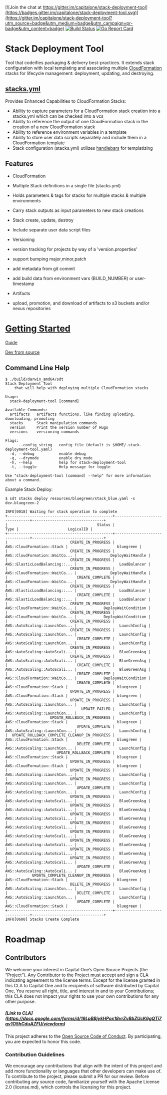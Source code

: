 [![Join the chat at https://gitter.im/capitalone/stack-deployment-tool](https://badges.gitter.im/capitalone/stack-deployment-tool.svg)](https://gitter.im/capitalone/stack-deployment-tool?utm_source=badge&utm_medium=badge&utm_campaign=pr-badge&utm_content=badge)
[![Build Status](https://travis-ci.org/capitalone/stack-deployment-tool.svg?branch=master)](https://travis-ci.org/capitalone/stack-deployment-tool)
[![Go Report Card](https://goreportcard.com/badge/github.com/capitalone/stack-deployment-tool)](https://goreportcard.com/report/github.com/capitalone/stack-deployment-tool)

# Stack Deployment Tool  

Tool that codeifies packaging & delivery best-practices. 
It extends stack configuration with local templating and associating multiple [CloudFormation](https://aws.amazon.com/cloudformation/) stacks for lifecycle management: deployment, updating, and destroying. 



## [stacks.yml](resources/stacks.yml)

Provides Enhanced Capabilities to CloudFormation Stacks:

* Ability to capture parameters for a CloudFormation stack creation into a stacks.yml which can be checked into a vcs
* Ability to reference the output of one CloudFormation stack in the creation of a new CloudFormation stack
* Ability to reference environment variables in a template
* Ability to store user data scripts separately and include them in a CloudFormation template
* Stack configuration (stacks.yml) utilizes [handlebars](http://handlebarsjs.com/) for templatizing 


## Features

* CloudFormation
 * Multiple Stack definitions in a single file (stacks.yml)
  * Holds parameters & tags for stacks for multiple stacks & multiple environments
  * Carry stack outputs as input parameters to new stack creations
 * Stack create, update, destroy
 * Include separate user data script files

* Versioning
 * version tracking for projects by way of a 'version.properties'
 * support bumping major,minor,patch
 * add metadata from git commit
 * add build data from environment vars (BUILD_NUMBER) or user-timestamp

* Artifacts
 * upload, promotion, and download of artifacts to s3 buckets and/or nexus repositories


# [Getting Started](docs/starting.md)

[Guide](docs/starting.md)

[Dev from source](docs/dev.md)

## Command Line Help

```
$ ./build/darwin_amd64/sdt 
Stack Deployment Tool
	that will help with deploying multiple CloudFormation stacks

Usage:
  stack-deployment-tool [command]

Available Commands:
  artifacts   artifacts functions, like finding uploading, downloading, promoting
  stacks      Stack manipulation commands
  version     Print the version number of Hugo
  versions    versioning commands

Flags:
      --config string   config file (default is $HOME/.stack-deployment-tool.yaml)
  -d, --debug           enable debug
  -q, --drymode         enable dry mode
  -h, --help            help for stack-deployment-tool
  -t, --toggle          Help message for toggle

Use "stack-deployment-tool [command] --help" for more information about a command.

```

Example Stack Deploy:

```
$ sdt stacks deploy resources/bluegreen/stack_blue.yaml -s dev.bluegreen-2

INFO[0018] Waiting for stack operation to complete      
+-----------------------------------------------+--------------------------------+--------------------------------+
|                                        Status |                           Type |                      LogicalID |
+-----------------------------------------------+--------------------------------+--------------------------------+
|                            CREATE_IN_PROGRESS |     AWS::CloudFormation::Stack |                      bluegreen |
|                            CREATE_IN_PROGRESS | AWS::CloudFormation::WaitCo... |               DeployWaitHandle |
|                            CREATE_IN_PROGRESS | AWS::ElasticLoadBalancing::... |                   LoadBalancer |
|                            CREATE_IN_PROGRESS | AWS::CloudFormation::WaitCo... |               DeployWaitHandle |
|                               CREATE_COMPLETE | AWS::CloudFormation::WaitCo... |               DeployWaitHandle |
|                            CREATE_IN_PROGRESS | AWS::ElasticLoadBalancing::... |                   LoadBalancer |
|                               CREATE_COMPLETE | AWS::ElasticLoadBalancing::... |                   LoadBalancer |
|                            CREATE_IN_PROGRESS | AWS::CloudFormation::WaitCo... |            DeployWaitCondition |
|                            CREATE_IN_PROGRESS | AWS::CloudFormation::WaitCo... |            DeployWaitCondition |
|                            CREATE_IN_PROGRESS | AWS::AutoScaling::LaunchCon... |                   LaunchConfig |
|                            CREATE_IN_PROGRESS | AWS::AutoScaling::LaunchCon... |                   LaunchConfig |
|                               CREATE_COMPLETE | AWS::AutoScaling::LaunchCon... |                   LaunchConfig |
|                            CREATE_IN_PROGRESS | AWS::AutoScaling::AutoScali... |                   BlueGreenAsg |
|                            CREATE_IN_PROGRESS | AWS::AutoScaling::AutoScali... |                   BlueGreenAsg |
|                               CREATE_COMPLETE | AWS::AutoScaling::AutoScali... |                   BlueGreenAsg |
|                               CREATE_COMPLETE | AWS::CloudFormation::WaitCo... |            DeployWaitCondition |
|                               CREATE_COMPLETE |     AWS::CloudFormation::Stack |                      bluegreen |
|                            UPDATE_IN_PROGRESS |     AWS::CloudFormation::Stack |                      bluegreen |
|                            UPDATE_IN_PROGRESS | AWS::AutoScaling::LaunchCon... |                   LaunchConfig |
|                                 UPDATE_FAILED | AWS::AutoScaling::LaunchCon... |                   LaunchConfig |
|                   UPDATE_ROLLBACK_IN_PROGRESS |     AWS::CloudFormation::Stack |                      bluegreen |
|                               UPDATE_COMPLETE | AWS::AutoScaling::LaunchCon... |                   LaunchConfig |
|  UPDATE_ROLLBACK_COMPLETE_CLEANUP_IN_PROGRESS |     AWS::CloudFormation::Stack |                      bluegreen |
|                               DELETE_COMPLETE | AWS::AutoScaling::LaunchCon... |                   LaunchConfig |
|                      UPDATE_ROLLBACK_COMPLETE |     AWS::CloudFormation::Stack |                      bluegreen |
|                            UPDATE_IN_PROGRESS |     AWS::CloudFormation::Stack |                      bluegreen |
|                            UPDATE_IN_PROGRESS | AWS::AutoScaling::LaunchCon... |                   LaunchConfig |
|                            UPDATE_IN_PROGRESS | AWS::AutoScaling::LaunchCon... |                   LaunchConfig |
|                               UPDATE_COMPLETE | AWS::AutoScaling::LaunchCon... |                   LaunchConfig |
|                            UPDATE_IN_PROGRESS | AWS::AutoScaling::AutoScali... |                   BlueGreenAsg |
|                            UPDATE_IN_PROGRESS | AWS::AutoScaling::AutoScali... |                   BlueGreenAsg |
|                            UPDATE_IN_PROGRESS | AWS::AutoScaling::AutoScali... |                   BlueGreenAsg |
|                            UPDATE_IN_PROGRESS | AWS::AutoScaling::AutoScali... |                   BlueGreenAsg |
|                            UPDATE_IN_PROGRESS | AWS::AutoScaling::AutoScali... |                   BlueGreenAsg |
|                            UPDATE_IN_PROGRESS | AWS::AutoScaling::AutoScali... |                   BlueGreenAsg |
|                            UPDATE_IN_PROGRESS | AWS::AutoScaling::AutoScali... |                   BlueGreenAsg |
|                            UPDATE_IN_PROGRESS | AWS::AutoScaling::AutoScali... |                   BlueGreenAsg |
|                               UPDATE_COMPLETE | AWS::AutoScaling::AutoScali... |                   BlueGreenAsg |
|           UPDATE_COMPLETE_CLEANUP_IN_PROGRESS |     AWS::CloudFormation::Stack |                      bluegreen |
|                            DELETE_IN_PROGRESS | AWS::AutoScaling::LaunchCon... |                   LaunchConfig |
|                               DELETE_COMPLETE | AWS::AutoScaling::LaunchCon... |                   LaunchConfig |
|                               UPDATE_COMPLETE |     AWS::CloudFormation::Stack |                      bluegreen |
+-----------------------------------------------+--------------------------------+--------------------------------+
INFO[0600] Stacks Create Complete                       
```

# Roadmap



## Contributors
We welcome your interest in Capital One’s Open Source Projects (the “Project”). Any Contributor to the Project must accept and sign a CLA indicating agreement to the license terms. Except for the license granted in this CLA to Capital One and to recipients of software distributed by Capital One, You reserve all right, title, and interest in and to your Contributions; this CLA does not impact your rights to use your own contributions for any other purpose.

##### [Link to CLA] (https://docs.google.com/forms/d/19LpBBjykHPox18vrZvBbZUcK6gQTj7qv1O5hCduAZFU/viewform)

This project adheres to the [Open Source Code of Conduct][code-of-conduct]. By participating, you are expected to honor this code.

[code-of-conduct]: https://developer.capitalone.com/single/code-of-conduct/

### Contribution Guidelines
We encourage any contributions that align with the intent of this project and add more functionality or languages that other developers can make use of. To contribute to the project, please submit a PR for our review. Before contributing any source code, familiarize yourself with the Apache License 2.0 (license.md), which controls the licensing for this project.

